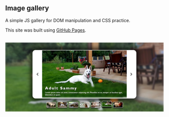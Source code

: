 ## Image gallery
A simple JS gallery for DOM manipulation and CSS practice.

This site was built using [GitHub Pages](https://vendee29.github.io/image-gallery/).

<br/>
<img src="https://github.com/vendee29/image-gallery/blob/main/screenshot_sample.png" width="600"/>
